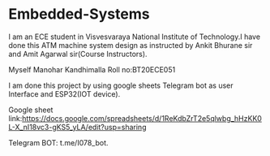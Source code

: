 # Embedded-Systems

I am an ECE student in Visvesvaraya National Institute of Technology.I have done this ATM machine system design as instructed by 
Ankit Bhurane sir and Amit Agarwal sir(Course Instructors).

Myself Manohar Kandhimalla  Roll no:BT20ECE051

I am done this project by using google sheets Telegram bot as user Interface and ESP32(IOT device).


Google sheet link:https://docs.google.com/spreadsheets/d/1ReKdbZrT2e5qlwbg_hHzKK0L-X_nI18vc3-gKS5_yLA/edit?usp=sharing

Telegram BOT: t.me/I078_bot.





